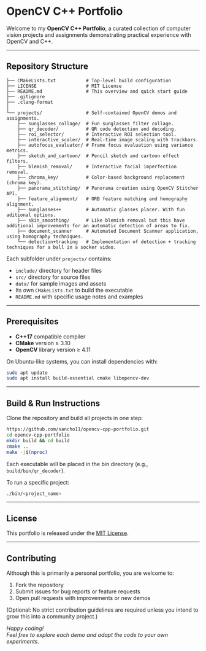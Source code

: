 # OpenCV C++ Portfolio

Welcome to my **OpenCV C++ Portfolio**, a curated collection of computer vision projects and assignments demonstrating practical experience with OpenCV and C++.

---

## Repository Structure

```
├── CMakeLists.txt           # Top-level build configuration
├── LICENSE                  # MIT License
├── README.md                # This overview and quick start guide
├── .gitignore
├── .clang-format
│
└── projects/                # Self-contained OpenCV demos and assignments.
    ├── sunglasses_collage/  # Fun sunglasses filter collage.
    ├── qr_decoder/          # QR code detection and decoding.
    ├── roi_selector/        # Interactive ROI selection tool.
    ├── interactive_scaler/  # Real-time image scaling with trackbars.
    ├── autofocus_evaluator/ # Frame focus evaluation using variance metrics.
    ├── sketch_and_cartoon/  # Pencil sketch and cartoon effect filters.
    ├── blemish_removal/     # Interactive facial imperfection removal.
    ├── chroma_key/          # Color-based background replacement (chroma key).
    ├── panorama_stitching/  # Panorama creation using OpenCV Stitcher API.
    ├── feature_alignment/   # ORB feature matching and homography alignment.
    ├── sunglasses++         # Automatic glasses placer. With fun aditional options.
    ├── skin_smoothing/      # Like blemish removal but this have additional improvements for an automatic detection of areas to fix.
    ├── document_scanner     # Automated Document Scanner application, using homography techniques.
    └── detection+tracking   # Implementation of detection + tracking techniques for a ball in a socker video.
```

Each subfolder under `projects/` contains:
- `include/` directory for header files
- `src/` directory for source files
- `data/` for sample images and assets
- Its own `CMakeLists.txt` to build the executable
- `README.md` with specific usage notes and examples

---

## Prerequisites

- **C++17** compatible compiler
- **CMake** version ≥ 3.10
- **OpenCV** library version ≥ 4.11

On Ubuntu-like systems, you can install dependencies with:

```bash
sudo apt update
sudo apt install build-essential cmake libopencv-dev
```

---

## Build & Run Instructions

Clone the repository and build all projects in one step:

```bash
https://github.com/sancho11/opencv-cpp-portfolio.git
cd opencv-cpp-portfolio
mkdir build && cd build
cmake ..
make -j$(nproc)
```

Each executable will be placed in the bin directory (e.g., `build/bin/qr_decoder`).

To run a specific project:

```bash
./bin/<project_name>
```

---

## License

This portfolio is released under the [MIT License](LICENSE).

---

## Contributing

Although this is primarily a personal portfolio, you are welcome to:

1. Fork the repository
2. Submit issues for bug reports or feature requests
3. Open pull requests with improvements or new demos

(Optional: No strict contribution guidelines are required unless you intend to grow this into a community project.)

*Happy coding!*  
*Feel free to explore each demo and adapt the code to your own experiments.*